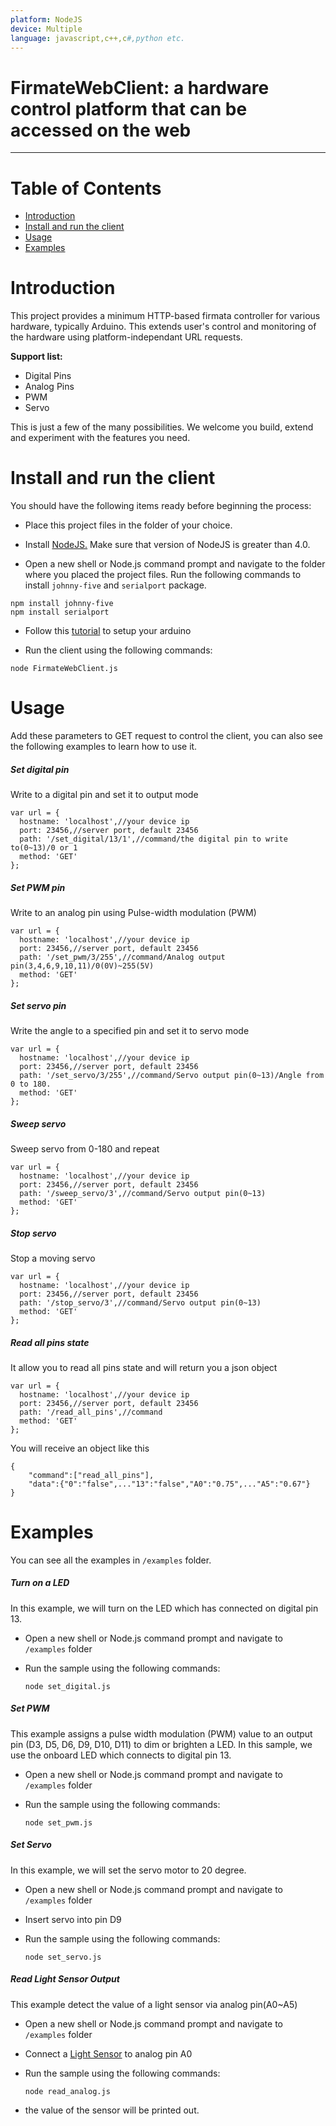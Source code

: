 ```yaml
---
platform: NodeJS
device: Multiple
language: javascript,c++,c#,python etc.
---
```



FirmateWebClient: a hardware control platform that can be accessed on the web
===
---

# Table of Contents

-   [Introduction](#introduction)
-   [Install and run the client](#install-and-run-the-client)
-   [Usage](#usage)
-   [Examples](#examples)




# Introduction

This project provides a minimum HTTP-based firmata controller for various hardware, typically Arduino. This extends user's control and monitoring of the hardware using platform-independant URL requests.

**Support list:**

- Digital Pins
- Analog Pins
- PWM
- Servo

This is just a few of the many possibilities. We welcome you build, extend and experiment with the features you need.


# Install and run the client

You should have the following items ready before beginning the process:

-   Place this project files in the folder of your choice.

-   Install [NodeJS.](https://nodejs.org) Make sure that version of NodeJS is greater than 4.0.

-   Open a new shell or Node.js command prompt and navigate to the folder where you placed the project files. Run the following commands to install `johnny-five` and `serialport` package.

```
npm install johnny-five
npm install serialport
```

-   Follow this [tutorial](http://www.lattepanda.com/docs/#SetuptheArduino) to setup your arduino

-   Run the client using the following commands:

```
node FirmateWebClient.js
```


# Usage

Add these parameters to GET request to control the client, you can also see the following examples to learn how to use it.

##### Set digital pin

Write to a digital pin and set it to output mode

```
var url = {
  hostname: 'localhost',//your device ip
  port: 23456,//server port, default 23456
  path: '/set_digital/13/1',//command/the digital pin to write to(0~13)/0 or 1
  method: 'GET'
};
```

##### Set PWM pin

Write to an analog pin using Pulse-width modulation (PWM)

```
var url = {
  hostname: 'localhost',//your device ip
  port: 23456,//server port, default 23456
  path: '/set_pwm/3/255',//command/Analog output pin(3,4,6,9,10,11)/0(0V)~255(5V)
  method: 'GET'
};
```

##### Set servo pin

Write the angle to a specified pin and set it to servo mode

```
var url = {
  hostname: 'localhost',//your device ip
  port: 23456,//server port, default 23456
  path: '/set_servo/3/255',//command/Servo output pin(0~13)/Angle from 0 to 180.
  method: 'GET'
};
```

##### Sweep servo

Sweep servo from 0-180 and repeat

```
var url = {
  hostname: 'localhost',//your device ip
  port: 23456,//server port, default 23456
  path: '/sweep_servo/3',//command/Servo output pin(0~13)
  method: 'GET'
};
```

##### Stop servo

Stop a moving servo

```
var url = {
  hostname: 'localhost',//your device ip
  port: 23456,//server port, default 23456
  path: '/stop_servo/3',//command/Servo output pin(0~13)
  method: 'GET'
};
```

##### Read all pins state

It allow you to read all pins state and will return you a json object

```
var url = {
  hostname: 'localhost',//your device ip
  port: 23456,//server port, default 23456
  path: '/read_all_pins',//command
  method: 'GET'
};
```

You will receive an object like this

```
{
	"command":["read_all_pins"],
	"data":{"0":"false",..."13":"false","A0":"0.75",..."A5":"0.67"}
}
```


# Examples

You can see all the examples in  `/examples` folder.

##### Turn on a LED

In this example, we will turn on the LED which has connected on digital pin 13.

- Open a new shell or Node.js command prompt and navigate to `/examples` folder

- Run the sample using the following commands:

  `node set_digital.js`

##### Set PWM

This example assigns a pulse width modulation (PWM) value to an output pin (D3, D5, D6, D9, D10, D11) to dim or brighten a LED. In this sample, we use the onboard LED which connects to digital pin 13.

- Open a new shell or Node.js command prompt and navigate to `/examples` folder

- Run the sample using the following commands:

  `node set_pwm.js`

##### Set Servo

In this example, we will set the servo motor to 20 degree. 

- Open a new shell or Node.js command prompt and navigate to `/examples` folder

- Insert servo into pin D9

- Run the sample using the following commands:

  `node set_servo.js`

##### Read Light Sensor Output

This example detect the value of a light sensor via analog pin(A0~A5) 

- Open a new shell or Node.js command prompt and navigate to `/examples` folder

- Connect a [Light Sensor](#http://www.lattepanda.com/product-details/?pid=6) to analog pin A0

- Run the sample using the following commands:

  `node read_analog.js`

- the value of the sensor will be printed out.
